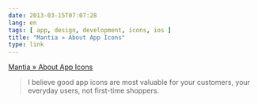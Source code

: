 ```yaml
---
date: 2013-03-15T07:07:28
lang: en
tags: [ app, design, development, icons, ios ]
title: "Mantia » About App Icons"
type: link
---
```


[Mantia » About App Icons](http://mantia.me/blog/about-app-icons/)

> I believe good app icons are most valuable for your customers, your
> everyday users, not first-time shoppers.

